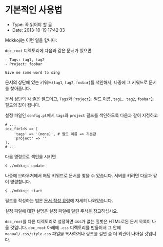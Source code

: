# 기본적인 사용법
- Type: 꼭 읽어야 할 글
- Date: 2013-10-19 17:42:33

Mdkkoji는 이런 일을 합니다:

`doc_root` 디렉토리에 다음과 같은 문서가 있으면

	- Tags: tag1, tag2
	- Project: foobar

	Give me some word to sing

문서의 상단에 있는 키워드(`tag1`, `tag2`, `foobar`)를 색인해서, 나중에 그 키워드로 문서를 찾아줍니다.

문서 상단의 각 줄은 필드이고, `Tags`와 `Project`는 필드 이름, `tag1, tag2`, `foobar`는 필드의 값이 됩니다.

설정 파일인 `config.pl`에서 `tags`와 `project` 필드를 색인하도록 다음과 같이 지정하고

	# ... 
	idx_fields => [
		'tags' => '(none)', # 필드 이름 => 기본값
		'project' => ''
	], 
	# ...

다음 명령으로 색인을 시키면 

	$ ./mdkkoji update

나중에 브라우저에서 해당 키워드로 문서를 찾을 수 있습니다. 서버를 키려면 다음과 같이 명령합니다.

	$ ./mdkkoji start

필드를 작성하는 법은 [문서 작성 요령](문서_작성_요령.md)에 자세히 나와있습니다.

설정 파일에 대한 설명은 설정 파일에 달린 주석을 참고하십시요.

`doc_root`를 다른 디렉토리로 설정하면 css가 없는 헐벗은 HTML로된 문서 목록이 나올 것입니다. 
`doc_root` 아래에 `.css` 디렉토리를 만들어서 그 안에 `manual/.css/style.css` 파일을 복사하거나 링크를 걸면 좀 더 외관이 나아질 것입니다.
